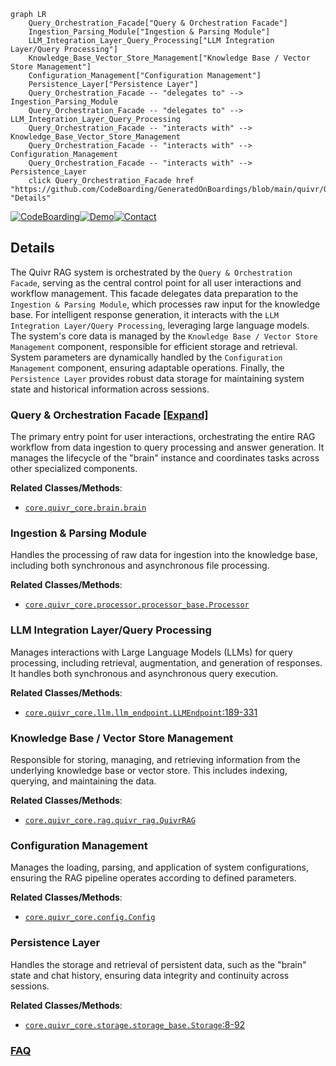 ```mermaid
graph LR
    Query_Orchestration_Facade["Query & Orchestration Facade"]
    Ingestion_Parsing_Module["Ingestion & Parsing Module"]
    LLM_Integration_Layer_Query_Processing["LLM Integration Layer/Query Processing"]
    Knowledge_Base_Vector_Store_Management["Knowledge Base / Vector Store Management"]
    Configuration_Management["Configuration Management"]
    Persistence_Layer["Persistence Layer"]
    Query_Orchestration_Facade -- "delegates to" --> Ingestion_Parsing_Module
    Query_Orchestration_Facade -- "delegates to" --> LLM_Integration_Layer_Query_Processing
    Query_Orchestration_Facade -- "interacts with" --> Knowledge_Base_Vector_Store_Management
    Query_Orchestration_Facade -- "interacts with" --> Configuration_Management
    Query_Orchestration_Facade -- "interacts with" --> Persistence_Layer
    click Query_Orchestration_Facade href "https://github.com/CodeBoarding/GeneratedOnBoardings/blob/main/quivr/Query_Orchestration_Facade.md" "Details"
```

[![CodeBoarding](https://img.shields.io/badge/Generated%20by-CodeBoarding-9cf?style=flat-square)](https://github.com/CodeBoarding/CodeBoarding)[![Demo](https://img.shields.io/badge/Try%20our-Demo-blue?style=flat-square)](https://www.codeboarding.org/demo)[![Contact](https://img.shields.io/badge/Contact%20us%20-%20contact@codeboarding.org-lightgrey?style=flat-square)](mailto:contact@codeboarding.org)

## Details

The Quivr RAG system is orchestrated by the `Query & Orchestration Facade`, serving as the central control point for all user interactions and workflow management. This facade delegates data preparation to the `Ingestion & Parsing Module`, which processes raw input for the knowledge base. For intelligent response generation, it interacts with the `LLM Integration Layer/Query Processing`, leveraging large language models. The system's core data is managed by the `Knowledge Base / Vector Store Management` component, responsible for efficient storage and retrieval. System parameters are dynamically handled by the `Configuration Management` component, ensuring adaptable operations. Finally, the `Persistence Layer` provides robust data storage for maintaining system state and historical information across sessions.

### Query & Orchestration Facade [[Expand]](./Query_Orchestration_Facade.md)
The primary entry point for user interactions, orchestrating the entire RAG workflow from data ingestion to query processing and answer generation. It manages the lifecycle of the "brain" instance and coordinates tasks across other specialized components.


**Related Classes/Methods**:

- <a href="https://github.com/QuivrHQ/quivr/blob/main/core/quivr_core/brain/brain.py" target="_blank" rel="noopener noreferrer">`core.quivr_core.brain.brain`</a>


### Ingestion & Parsing Module
Handles the processing of raw data for ingestion into the knowledge base, including both synchronous and asynchronous file processing.


**Related Classes/Methods**:

- <a href="https://github.com/QuivrHQ/quivr/blob/main/core/quivr_core/processor/processor_base.py" target="_blank" rel="noopener noreferrer">`core.quivr_core.processor.processor_base.Processor`</a>


### LLM Integration Layer/Query Processing
Manages interactions with Large Language Models (LLMs) for query processing, including retrieval, augmentation, and generation of responses. It handles both synchronous and asynchronous query execution.


**Related Classes/Methods**:

- <a href="https://github.com/QuivrHQ/quivr/blob/main/core/quivr_core/llm/llm_endpoint.py#L189-L331" target="_blank" rel="noopener noreferrer">`core.quivr_core.llm.llm_endpoint.LLMEndpoint`:189-331</a>


### Knowledge Base / Vector Store Management
Responsible for storing, managing, and retrieving information from the underlying knowledge base or vector store. This includes indexing, querying, and maintaining the data.


**Related Classes/Methods**:

- <a href="https://github.com/QuivrHQ/quivr/blob/main/core/quivr_core/rag/quivr_rag.py" target="_blank" rel="noopener noreferrer">`core.quivr_core.rag.quivr_rag.QuivrRAG`</a>


### Configuration Management
Manages the loading, parsing, and application of system configurations, ensuring the RAG pipeline operates according to defined parameters.


**Related Classes/Methods**:

- <a href="https://github.com/QuivrHQ/quivr/blob/main/core/quivr_core/config.py" target="_blank" rel="noopener noreferrer">`core.quivr_core.config.Config`</a>


### Persistence Layer
Handles the storage and retrieval of persistent data, such as the "brain" state and chat history, ensuring data integrity and continuity across sessions.


**Related Classes/Methods**:

- <a href="https://github.com/QuivrHQ/quivr/blob/main/core/quivr_core/storage/storage_base.py#L8-L92" target="_blank" rel="noopener noreferrer">`core.quivr_core.storage.storage_base.Storage`:8-92</a>




### [FAQ](https://github.com/CodeBoarding/GeneratedOnBoardings/tree/main?tab=readme-ov-file#faq)